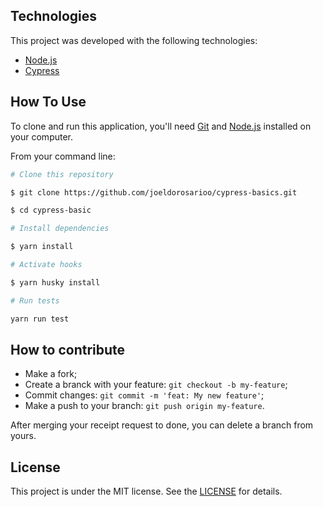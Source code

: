 ## Technologies

This project was developed with the following technologies:

- [Node.js](https://nodejs.org)
- [Cypress](https://www.cypress.io)

## How To Use

To clone and run this application, you'll need [Git](https://git-scm.com) and [Node.js](https://nodejs.org) installed on your computer.

From your command line:

```bash
# Clone this repository

$ git clone https://github.com/joeldorosarioo/cypress-basics.git

$ cd cypress-basic

# Install dependencies

$ yarn install

# Activate hooks

$ yarn husky install

# Run tests

yarn run test
```

## How to contribute

- Make a fork;
- Create a branck with your feature: `git checkout -b my-feature`;
- Commit changes: `git commit -m 'feat: My new feature'`;
- Make a push to your branch: `git push origin my-feature`.

After merging your receipt request to done, you can delete a branch from yours.

## License

This project is under the MIT license. See the [LICENSE](/LICENSE) for details.

